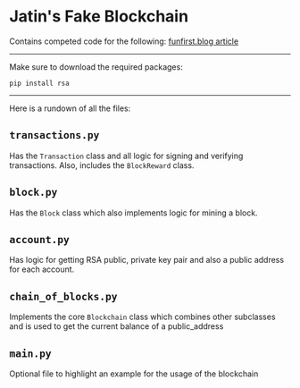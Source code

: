 # Jatin's Fake Blockchain

Contains competed code for the following: [funfirst.blog article](https://www.funfirst.blog/blockchain-without-the-hype/)

---

Make sure to download the required packages:

```
pip install rsa
```

---

Here is a rundown of all the files:

## `transactions.py`

Has the `Transaction` class and all logic for signing and verifying transactions. Also, includes the `BlockReward` class.

## `block.py`

Has the `Block` class which also implements logic for mining a block.

## `account.py`

Has logic for getting RSA public, private key pair and also a public address for each account.

## `chain_of_blocks.py`

Implements the core `Blockchain` class which combines other subclasses and is used to get the current balance of a public_address

## `main.py`

Optional file to highlight an example for the usage of the blockchain
